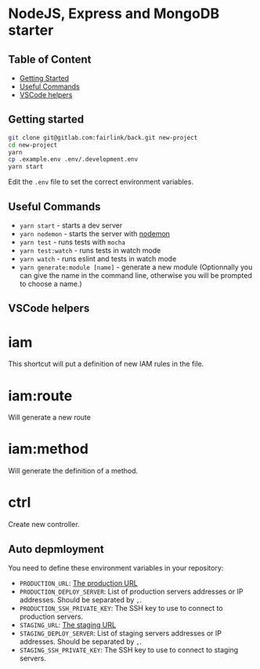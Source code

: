 # NodeJS, Express and MongoDB starter

## Table of Content

  * [Getting Started](#getting-started)
  * [Useful Commands](#useful-commands)
  * [VSCode helpers](#vscode-helpers)


## Getting started

```bash
git clone git@gitlab.com:fairlink/back.git new-project
cd new-project
yarn
cp .example.env .env/.development.env
yarn start
```

Edit the `.env` file to set the correct environment variables.

## Useful Commands

  * `yarn start` - starts a dev server
  * `yarn nodemon` - starts the server with [nodemon](https://github.com/remy/nodemon)
  * `yarn test` - runs tests with `mocha`
  * `yarn test:watch` - runs tests in watch mode
  * `yarn watch` - runs eslint and tests in watch mode
  * `yarn generate:module [name]` - generate a new module (Optionnally you can give the name in the command line, otherwise you will be prompted to choose a name.)

## VSCode helpers

iam
===

This shortcut will put a definition of new IAM rules in the file.

iam:route
=========

Will generate a new route

iam:method
==========

Will generate the definition of a method.

ctrl
====

Create new controller.

## Auto depmloyment

You need to define these environment variables in your repository:

  * `PRODUCTION_URL`: [The production URL](https://docs.gitlab.com/ee/ci/environments.html#making-use-of-the-environment-url)
  * `PRODUCTION_DEPLOY_SERVER`: List of production servers addresses or IP addresses. Should be separated by `,`.
  * `PRODUCTION_SSH_PRIVATE_KEY`: The SSH key to use to connect to production servers.
  * `STAGING_URL`: [The staging URL](https://docs.gitlab.com/ee/ci/environments.html#making-use-of-the-environment-url)
  * `STAGING_DEPLOY_SERVER`: List of staging servers addresses or IP addresses. Should be separated by `,`.
  * `STAGING_SSH_PRIVATE_KEY`: The SSH key to use to connect to staging servers.


